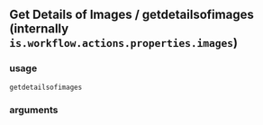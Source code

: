 
## Get Details of Images / getdetailsofimages (internally `is.workflow.actions.properties.images`)




### usage
`getdetailsofimages `

### arguments

